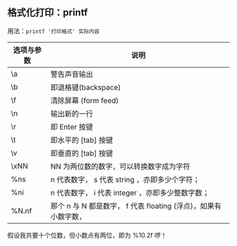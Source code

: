 ## 格式化打印：printf
用法：`printf '打印格式' 实际内容`

|选项与参数|说明|
|-|-|
|\a|警告声音输出|
|\b|即退格键(backspace)|
|\f|清除屏幕 (form feed)|
|\n|输出新的一行|
|\r|即 Enter 按键|
|\t|即水平的 [tab] 按键|
|\v|即垂直的 [tab] 按键|
|\xNN| NN 为两位数的数字，可以转换数字成为字符|
|%ns| n 代表数字， s 代表 string ，亦即多少个字符；
|%ni| n 代表数字， i 代表 integer ，亦即多少整数字数；
|%N.nf|那个 n 与 N 都是数字， f 代表 floating (浮点)，如果有小数字数，
假设我共要十个位数，但小数点有两位，即为 %10.2f 啰！